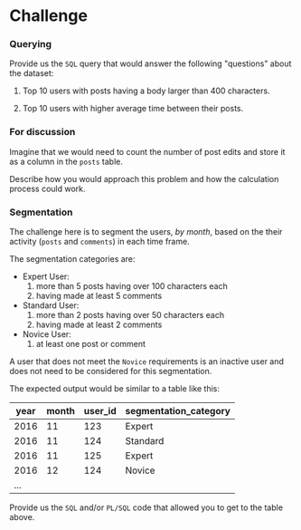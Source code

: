 # Challenge

### Querying

Provide us the `SQL` query that would answer the following "questions" about the dataset:

1. Top 10 users with posts having a body larger than 400 characters.

2. Top 10 users with higher average time between their posts.


### For discussion

Imagine that we would need to count the number of post edits and store it as a column in the `posts` table.

Describe how you would approach this problem and how the calculation process could work.


### Segmentation

The challenge here is to segment the users, *by month*, based on the their activity (`posts` and `comments`) in each time frame.

The segmentation categories are:
  * Expert User:
    1. more than 5 posts having over 100 characters each
    2. having made at least 5 comments
  * Standard User:
    1. more than 2 posts having over 50 characters each
    2. having made at least 2 comments
  * Novice User:
    1. at least one post or comment

A user that does not meet the `Novice` requirements is an inactive user and does not need to be considered for this segmentation.

The expected output would be similar to a table like this:

| year  | month | user_id | segmentation_category |
| ----- |-------| --------|-----------------------|
| 2016  | 11    | 123     | Expert                |
| 2016  | 11    | 124     | Standard              |
| 2016  | 11    | 125     | Expert                |
| 2016  | 12    | 124     | Novice                |
|                    ...                          |

Provide us the `SQL` and/or `PL/SQL` code that allowed you to get to the table above.
